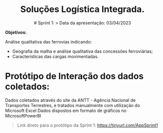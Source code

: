 # <br id="inicio">

<h1 align="center">Soluções Logística Integrada. <br><sub> </h1></sub>
 <p align="center"># Sprint 1:
>   Data da apresentação: 03/04/2023

**Objetivos:**
 
 Análise qualitativa das ferrovias indicando: 
- Geografia da malha e análise qualitativa das concessões ferroviárias; 
- Características das cargas movimentadas.


# Protótipo de Interação dos dados coletados:
Dados coletados através do site da ANTT - Agência Nacional de Transportes Terrestres, e tratados manualmente com utilização do Microsoft Excel
Dados dispostos em formato de gráficos no MicrosoftPowerBI

> Link direto para o protótipo da Sprint 1: https://tinyurl.com/AppSprint1


